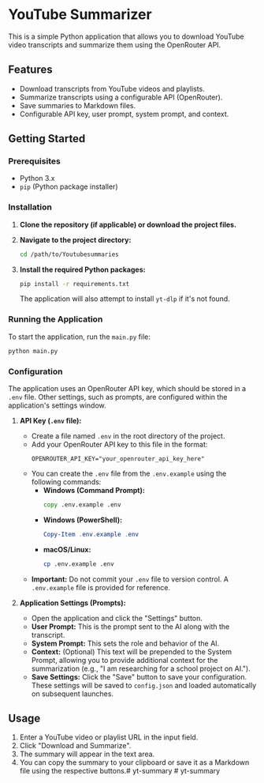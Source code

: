 # YouTube Summarizer

This is a simple Python application that allows you to download YouTube video transcripts and summarize them using the OpenRouter API.

## Features

*   Download transcripts from YouTube videos and playlists.
*   Summarize transcripts using a configurable API (OpenRouter).
*   Save summaries to Markdown files.
*   Configurable API key, user prompt, system prompt, and context.

## Getting Started

### Prerequisites

*   Python 3.x
*   `pip` (Python package installer)

### Installation

1.  **Clone the repository (if applicable) or download the project files.**

2.  **Navigate to the project directory:**

    ```bash
    cd /path/to/Youtubesummaries
    ```

3.  **Install the required Python packages:**

    ```bash
    pip install -r requirements.txt
    ```

    The application will also attempt to install `yt-dlp` if it's not found.

### Running the Application

To start the application, run the `main.py` file:

```bash
python main.py
```

### Configuration

The application uses an OpenRouter API key, which should be stored in a `.env` file. Other settings, such as prompts, are configured within the application's settings window.

1.  **API Key (`.env` file):**
    *   Create a file named `.env` in the root directory of the project.
    *   Add your OpenRouter API key to this file in the format:
        ```
        OPENROUTER_API_KEY="your_openrouter_api_key_here"
        ```
    *   You can create the `.env` file from the `.env.example` using the following commands:
        *   **Windows (Command Prompt):**
            ```cmd
            copy .env.example .env
            ```
        *   **Windows (PowerShell):**
            ```powershell
            Copy-Item .env.example .env
            ```
        *   **macOS/Linux:**
            ```bash
            cp .env.example .env
            ```
    *   **Important:** Do not commit your `.env` file to version control. A `.env.example` file is provided for reference.

2.  **Application Settings (Prompts):**
    *   Open the application and click the "Settings" button.
    *   **User Prompt:** This is the prompt sent to the AI along with the transcript.
    *   **System Prompt:** This sets the role and behavior of the AI.
    *   **Context:** (Optional) This text will be prepended to the System Prompt, allowing you to provide additional context for the summarization (e.g., "I am researching for a school project on AI.").
    *   **Save Settings:** Click the "Save" button to save your configuration. These settings will be saved to `config.json` and loaded automatically on subsequent launches.

## Usage

1.  Enter a YouTube video or playlist URL in the input field.
2.  Click "Download and Summarize".
3.  The summary will appear in the text area.
4.  You can copy the summary to your clipboard or save it as a Markdown file using the respective buttons.#   y t - s u m m a r y 
 
 #   y t - s u m m a r y 
 
 
